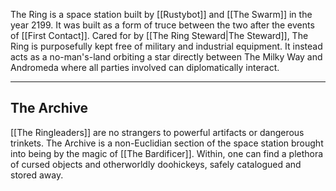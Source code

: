 The Ring is a space station built by [[Rustybot]] and [[The Swarm]] in the year 2199. It was built as a form of truce between the two after the events of [[First Contact]]. Cared for by [[The Ring Steward|The Steward]], The Ring is purposefully kept free of military and industrial equipment. It instead acts as a no-man's-land orbiting a star directly between The Milky Way and Andromeda where all parties involved can diplomatically interact.

---
## The Archive
[[The Ringleaders]] are no strangers to powerful artifacts or dangerous trinkets. The Archive is a non-Euclidian section of the space station brought into being by the magic of [[The Bardificer]]. Within, one can find a plethora of cursed objects and otherworldly doohickeys, safely catalogued and stored away.